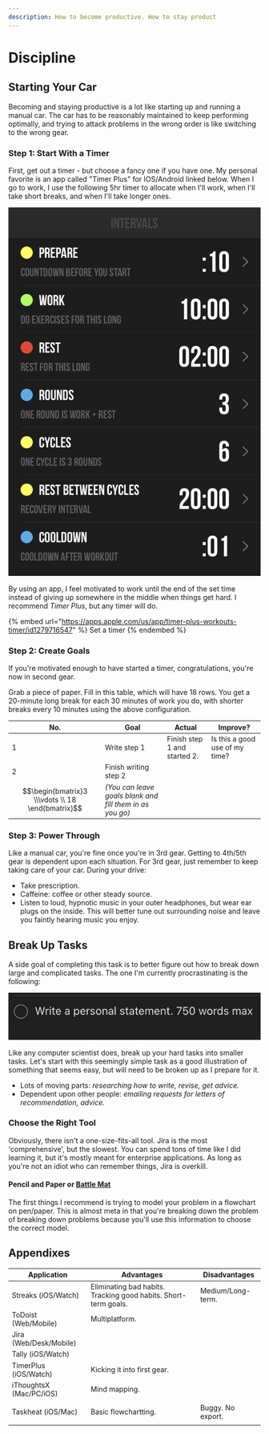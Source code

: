 ```yaml
---
description: How to become productive. How to stay product
---
```


# Discipline

## Starting Your Car

Becoming and staying productive is a lot like starting up and running a manual car. The car has to be reasonably maintained to keep performing optimally, and trying to attack problems in the wrong order is like switching to the wrong gear.

### Step 1: Start With a Timer

First, get out a timer - but choose a fancy one if you have one. My personal favorite is an app called "Timer Plus" for IOS/Android linked below. When I go to work, I use the following 5hr timer to allocate when I'll work, when I'll take short breaks, and when I'll take longer ones.

![](<../.gitbook/assets/image (640).png>)

By using an app, I feel motivated to work until the end of the set time instead of giving up somewhere in the middle when things get hard. I recommend _Timer Plus_, but any timer will do.

{% embed url="https://apps.apple.com/us/app/timer-plus-workouts-timer/id1279716547" %}
Set a timer
{% endembed %}

### Step 2: Create Goals

If you're motivated enough to have started a timer, congratulations, you're now in second gear.&#x20;

Grab a piece of paper. Fill in this table, which will have 18 rows. You get a 20-minute long break for each 30 minutes of work you do, with shorter breaks every 10 minutes using the above configuration.

| No.                                               | Goal                                                     | Actual                       | Improve?                       |
| ------------------------------------------------- | -------------------------------------------------------- | ---------------------------- | ------------------------------ |
| 1                                                 | Write step 1                                             | Finish step 1 and started 2. | Is this a good use of my time? |
| 2                                                 | Finish writing step 2                                    |                              |                                |
| $$\begin{bmatrix}3 \\\vdots \\ 18 \end{bmatrix}$$ | _(You can leave goals blank and fill them in as you go)_ |                              |                                |

### Step 3: Power Through

Like a manual car, you're fine once you're in 3rd gear. Getting to 4th/5th gear is dependent upon each situation. For 3rd gear, just remember to keep taking care of your car. During your drive:

* Take prescription.
* Caffeine: coffee or other steady source.
* Listen to loud, hypnotic music in your outer headphones, but wear ear plugs on the inside. This will better tune out surrounding noise and leave you faintly hearing music you enjoy.

## Break Up Tasks

A side goal of completing this task is to better figure out how to break down large and complicated tasks. The one I'm currently procrastinating is the following:

![](<../.gitbook/assets/CleanShot 2021-12-27 at 00.57.10@2x.jpg>)

Like any computer scientist does, break up your hard tasks into smaller tasks. Let's start with this seemingly simple task as a good illustration of something that seems easy, but will need to be broken up as I prepare for it.

* Lots of moving parts: _researching how to write, revise, get advice._
* Dependent upon other people: _emailing requests for letters of recommendation, advice._

### Choose the Right Tool

Obviously, there isn't a one-size-fits-all tool. Jira is the most 'comprehensive', but the slowest. You can spend tons of time like I did learning it, but it's mostly meant for enterprise applications. As long as you're not an idiot who can remember things, Jira is overkill.

#### Pencil and Paper or [Battle Mat](https://smile.amazon.com/Chessex-Role-Playing-Play-Mat/dp/B0015IQO2O/ref=sr\_1\_13?crid=J63SKGLNQUA\&keywords=Battle+Mat\&qid=1640585275\&sprefix=battle+mat%2Caps%2C1051\&sr=8-13)

The first things I recommend is trying to model your problem in a flowchart on pen/paper. This is almost meta in that you're breaking down the problem of breaking down problems because you'll use this information to choose the correct model.



## Appendixes



| Application                      | Advantages                                                      | Disadvantages     |
| -------------------------------- | --------------------------------------------------------------- | ----------------- |
| Streaks (iOS/Watch)              | Eliminating bad habits. Tracking good habits. Short-term goals. | Medium/Long-term. |
| ToDoist (Web/Mobile)             | Multiplatform.                                                  |                   |
| Jira (Web/Desk/Mobile)           |                                                                 |                   |
| Tally (iOS/Watch)                |                                                                 |                   |
| TimerPlus (iOS/Watch)            | Kicking it into first gear.                                     |                   |
| iThoughtsX (Mac/PC/iOS)          | Mind mapping.                                                   |                   |
| <p></p><p>Taskheat (iOS/Mac)</p> | Basic flowchartting.                                            | Buggy. No export. |
